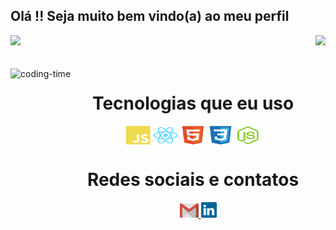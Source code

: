 ## Olá !! Seja muito bem vindo(a) ao meu perfil

<div>
    <img style="height: 215px" src="https://github-readme-stats.vercel.app/api?username=Matheus-Almeida21&show_icons=true&theme=transparent">
    <img align="right" style="height: 215px" src="https://github-readme-stats.vercel.app/api/top-langs/?username=Matheus-Almeida21&layout=compact">
</div>
<br>
<div align="center">
  <div style="display: inline_block;"><br>
        <img align="left" height="250" alt="coding-time" src="code.svg">
        <h1 align="center">Tecnologias que eu uso</h1>
        <img align="center" height="30" width="40" alt="js-icon" src="https://raw.githubusercontent.com/devicons/devicon/master/icons/javascript/javascript-plain.svg">
        <img align="center" height="30" width="40" alt="reactjs-icon" src="https://raw.githubusercontent.com/devicons/devicon/master/icons/react/react-original.svg">
        <img align="center" height="30" width="40" alt="html5-icon" src="https://raw.githubusercontent.com/devicons/devicon/master/icons/html5/html5-original.svg">
        <img align="center" height="30" width="40" alt="css3-icon" src="https://raw.githubusercontent.com/devicons/devicon/master/icons/css3/css3-original.svg">
        <img align="center" height="30" width="40" alt="nodejs-icon" src="https://raw.githubusercontent.com/devicons/devicon/master/icons/nodejs/nodejs-original.svg">
  </div>
  <h1 align="center">Redes sociais e contatos</h1>
  <a href="mailto: matheus.cavallari7@gmail.com">
    <img width="30" src="gmail.svg">
  </a>
  <a href="https://www.linkedin.com/in/matheus-almeida-2601541b9/">
    <img width="25" src="linkedin.svg">
  </a>
</div>
